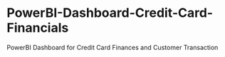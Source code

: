 # PowerBI-Dashboard-Credit-Card-Financials
PowerBI Dashboard for Credit Card Finances and Customer Transaction
